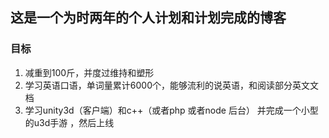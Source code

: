 ## 这是一个为时两年的个人计划和计划完成的博客



### 目标

1. 减重到100斤，并度过维持和塑形
2. 学习英语口语，单词量累计6000个，能够流利的说英语，和阅读部分英文文档
3. 学习unity3d（客户端）和c++（或者php 或者node 后台） 并完成一个小型的u3d手游 ，然后上线




